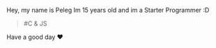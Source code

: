 Hey, my name is Peleg
Im 15 years old and im a Starter Programmer :D

> #C & JS

Have a good day ❤️
